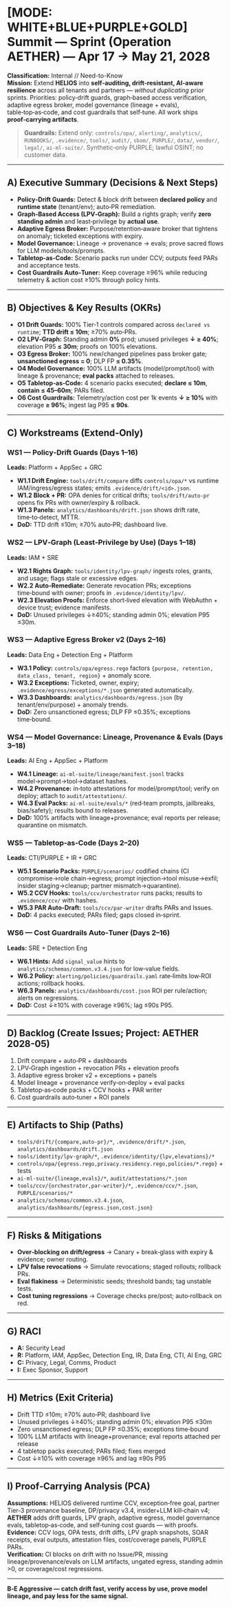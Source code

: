 # [MODE: WHITE+BLUE+PURPLE+GOLD] Summit — Sprint (Operation **AETHER**) — **Apr 17 → May 21, 2028**

**Classification:** Internal // Need-to-Know  
**Mission:** Extend **HELIOS** into **self‑auditing, drift‑resistant, AI‑aware resilience** across all tenants and partners — *without duplicating* prior sprints. Priorities: policy‑drift guards, graph‑based access verification, adaptive egress broker, model governance (lineage + evals), table‑top‑as‑code, and cost guardrails that self‑tune. All work ships **proof‑carrying artifacts**.

> **Guardrails:** Extend only: `controls/opa/`, `alerting/`, `analytics/`, `RUNBOOKS/`, `.evidence/`, `tools/`, `audit/`, `sbom/`, `PURPLE/`, `data/`, `vendor/`, `legal/`, `ai-ml-suite/`. Synthetic‑only PURPLE; lawful OSINT; no customer data.

---

## A) Executive Summary (Decisions & Next Steps)
- **Policy‑Drift Guards:** Detect & block drift between **declared policy** and **runtime state** (tenant/env); auto‑PR remediation.
- **Graph‑Based Access (LPV‑Graph):** Build a rights graph; verify **zero standing admin** and least‑privilege by **actual use**.
- **Adaptive Egress Broker:** Purpose/retention‑aware broker that tightens on anomaly; ticketed exceptions with expiry.
- **Model Governance:** Lineage → provenance → evals; prove sacred flows for LLM models/tools/prompts.
- **Tabletop‑as‑Code:** Scenario packs run under CCV; outputs feed PARs and acceptance tests.
- **Cost Guardrails Auto‑Tuner:** Keep coverage ≥96% while reducing telemetry & action cost ≥10% through policy hints.

---

## B) Objectives & Key Results (OKRs)
- **O1 Drift Guards:** 100% Tier‑1 controls compared across `declared vs runtime`; **TTD drift ≤ 10m**; ≥70% auto‑PRs.
- **O2 LPV‑Graph:** Standing admin **0%** prod; unused privileges **↓ ≥ 40%**; elevation P95 **≤ 30m**; proofs on 100% elevations.
- **O3 Egress Broker:** 100% new/changed pipelines pass broker gate; **unsanctioned egress = 0**; DLP FP **≤ 0.35%**.
- **O4 Model Governance:** 100% LLM artifacts (model/prompt/tool) with lineage & provenance; **eval packs** attached to releases.
- **O5 Tabletop‑as‑Code:** 4 scenario packs executed; **declare ≤ 10m**, **contain ≤ 45–60m**; PARs filed.
- **O6 Cost Guardrails:** Telemetry/action cost per 1k events **↓ ≥ 10%** with coverage **≥ 96%**; ingest lag P95 **≤ 90s**.

---

## C) Workstreams (Extend‑Only)
### WS1 — Policy‑Drift Guards (Days 1–16)
**Leads:** Platform + AppSec + GRC
- **W1.1 Drift Engine:** `tools/drift/compare` diffs `controls/opa/*` vs runtime IAM/ingress/egress states; emits `.evidence/drift/<id>.json`.
- **W1.2 Block + PR:** OPA denies for critical drifts; `tools/drift/auto-pr` opens fix PRs with owner/expiry & rollback.
- **W1.3 Panels:** `analytics/dashboards/drift.json` shows drift rate, time‑to‑detect, MTTR.
- **DoD:** TTD drift ≤10m; ≥70% auto‑PR; dashboard live.

### WS2 — LPV‑Graph (Least‑Privilege by Use) (Days 1–18)
**Leads:** IAM + SRE
- **W2.1 Rights Graph:** `tools/identity/lpv-graph/` ingests roles, grants, and usage; flags stale or excessive edges.
- **W2.2 Auto‑Remediate:** Generate revocation PRs; exceptions time‑bound with owner; proofs in `.evidence/identity/lpv/`.
- **W2.3 Elevation Proofs:** Enforce short‑lived elevation with WebAuthn + device trust; evidence manifests.
- **DoD:** Unused privileges ↓≥40%; standing admin 0%; elevation P95 ≤30m.

### WS3 — Adaptive Egress Broker v2 (Days 2–16)
**Leads:** Data Eng + Detection Eng + Platform
- **W3.1 Policy:** `controls/opa/egress.rego` factors `{purpose, retention, data_class, tenant, region}` + anomaly score.
- **W3.2 Exceptions:** Ticketed, owner, expiry; `.evidence/egress/exceptions/*.json` generated automatically.
- **W3.3 Dashboards:** `analytics/dashboards/egress.json` (by tenant/env/purpose) + anomaly trends.
- **DoD:** Zero unsanctioned egress; DLP FP ≤0.35%; exceptions time‑bound.

### WS4 — Model Governance: Lineage, Provenance & Evals (Days 3–18)
**Leads:** AI Eng + AppSec + Platform
- **W4.1 Lineage:** `ai-ml-suite/lineage/manifest.jsonl` tracks model→prompt→tool→dataset hashes.
- **W4.2 Provenance:** in‑toto attestations for model/prompt/tool; verify on deploy; attach to `audit/attestations/`.
- **W4.3 Eval Packs:** `ai-ml-suite/evals/*` (red‑team prompts, jailbreaks, bias/safety); results bound to releases.
- **DoD:** 100% artifacts with lineage+provenance; eval reports per release; quarantine on mismatch.

### WS5 — Tabletop‑as‑Code (Days 2–20)
**Leads:** CTI/PURPLE + IR + GRC
- **W5.1 Scenario Packs:** `PURPLE/scenarios/` codified chains (CI compromise→role chain→egress; prompt injection→tool misuse→exfil; insider staging→cleanup; partner mismatch→quarantine).
- **W5.2 CCV Hooks:** `tools/ccv/orchestrator` runs packs; results to `.evidence/ccv/` with hashes.
- **W5.3 PAR Auto‑Draft:** `tools/ccv/par-writer` drafts PARs and Issues.
- **DoD:** 4 packs executed; PARs filed; gaps closed in‑sprint.

### WS6 — Cost Guardrails Auto‑Tuner (Days 2–16)
**Leads:** SRE + Detection Eng
- **W6.1 Hints:** Add `signal_value` hints to `analytics/schemas/common.v3.4.json` for low‑value fields.
- **W6.2 Policy:** `alerting/policies/guardrails.yaml` rate‑limits low‑ROI actions; rollback hooks.
- **W6.3 Panels:** `analytics/dashboards/cost.json` ROI per rule/action; alerts on regressions.
- **DoD:** Cost ↓≥10% with coverage ≥96%; lag ≤90s P95.

---

## D) Backlog (Create Issues; Project: **AETHER 2028-05**)
1. Drift compare + auto‑PR + dashboards  
2. LPV‑Graph ingestion + revocation PRs + elevation proofs  
3. Adaptive egress broker v2 + exceptions + panels  
4. Model lineage + provenance verify‑on‑deploy + eval packs  
5. Tabletop‑as‑code packs + CCV hooks + PAR writer  
6. Cost guardrails auto‑tuner + ROI panels  

---

## E) Artifacts to Ship (Paths)
- `tools/drift/{compare,auto-pr}/*`, `.evidence/drift/*.json`, `analytics/dashboards/drift.json`
- `tools/identity/lpv-graph/*`, `.evidence/identity/{lpv,elevations}/*`
- `controls/opa/{egress.rego,privacy.residency.rego,policies/*.rego}` + tests
- `ai-ml-suite/{lineage,evals}/*`, `audit/attestations/*.json`
- `tools/ccv/{orchestrator,par-writer}/*`, `.evidence/ccv/*.json`, `PURPLE/scenarios/*`
- `analytics/schemas/common.v3.4.json`, `analytics/dashboards/{egress.json,cost.json}`

---

## F) Risks & Mitigations
- **Over‑blocking on drift/egress** → Canary + break‑glass with expiry & evidence; owner routing.
- **LPV false revocations** → Simulate revocations; staged rollouts; rollback PRs.
- **Eval flakiness** → Deterministic seeds; threshold bands; tag unstable tests.
- **Cost tuning regressions** → Coverage checks pre/post; auto‑rollback on red.

---

## G) RACI
- **A:** Security Lead  
- **R:** Platform, IAM, AppSec, Detection Eng, IR, Data Eng, CTI, AI Eng, GRC  
- **C:** Privacy, Legal, Comms, Product  
- **I:** Exec Sponsor, Support

---

## H) Metrics (Exit Criteria)
- Drift TTD ≤10m; ≥70% auto‑PR; dashboard live  
- Unused privileges ↓≥40%; standing admin 0%; elevation P95 ≤30m  
- Zero unsanctioned egress; DLP FP ≤0.35%; exceptions time‑bound  
- 100% LLM artifacts with lineage+provenance; eval reports attached per release  
- 4 tabletop packs executed; PARs filed; fixes merged  
- Cost ↓≥10% with coverage ≥96% and lag ≤90s P95

---

## I) Proof‑Carrying Analysis (PCA)
**Assumptions:** HELIOS delivered runtime CCV, exception‑free goal, partner Tier‑3 provenance baseline, DP/privacy v3.4, insider+LLM kill‑chain v4; **AETHER** adds drift guards, LPV graph, adaptive egress, model governance evals, tabletop‑as‑code, and self‑tuning cost guards — with proofs.  
**Evidence:** CCV logs, OPA tests, drift diffs, LPV graph snapshots, SOAR receipts, eval outputs, attestation files, cost/coverage panels, PURPLE PARs.  
**Verification:** CI blocks on drift with no Issue/PR, missing lineage/provenance/evals on LLM artifacts, ungated egress, standing admin >0, or coverage/cost regressions.

---

**B‑E Aggressive — catch drift fast, verify access by use, prove model lineage, and pay less for the same signal.**